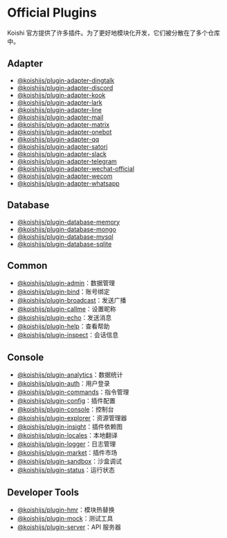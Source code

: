 # Official Plugins

Koishi 官方提供了许多插件。为了更好地模块化开发，它们被分散在了多个仓库中。

## Adapter

- [@koishijs/plugin-adapter-dingtalk](./adapter/dingtalk.md)
- [@koishijs/plugin-adapter-discord](./adapter/discord.md)
- [@koishijs/plugin-adapter-kook](./adapter/kook.md)
- [@koishijs/plugin-adapter-lark](./adapter/lark.md)
- [@koishijs/plugin-adapter-line](./adapter/line.md)
- [@koishijs/plugin-adapter-mail](./adapter/mail.md)
- [@koishijs/plugin-adapter-matrix](./adapter/matrix.md)
- [@koishijs/plugin-adapter-onebot](./adapter/onebot.md)
- [@koishijs/plugin-adapter-qq](./adapter/qq.md)
- [@koishijs/plugin-adapter-satori](./adapter/satori.md)
- [@koishijs/plugin-adapter-slack](./adapter/slack.md)
- [@koishijs/plugin-adapter-telegram](./adapter/telegram.md)
- [@koishijs/plugin-adapter-wechat-official](./adapter/wechat-official.md)
- [@koishijs/plugin-adapter-wecom](./adapter/wecom.md)
- [@koishijs/plugin-adapter-whatsapp](./adapter/whatsapp.md)

## Database

- [@koishijs/plugin-database-memory](./database/memory.md)
- [@koishijs/plugin-database-mongo](./database/mongo.md)
- [@koishijs/plugin-database-mysql](./database/mysql.md)
- [@koishijs/plugin-database-sqlite](./database/sqlite.md)

## Common

- [@koishijs/plugin-admin](./common/admin.md)：数据管理
- [@koishijs/plugin-bind](./common/bind.md)：账号绑定
- [@koishijs/plugin-broadcast](./common/broadcast.md)：发送广播
- [@koishijs/plugin-callme](./common/callme.md)：设置昵称
- [@koishijs/plugin-echo](./common/echo.md)：发送消息
- [@koishijs/plugin-help](./common/help.md)：查看帮助
- [@koishijs/plugin-inspect](./common/inspect.md)：会话信息

## Console

- [@koishijs/plugin-analytics](./console/analytics.md)：数据统计
- [@koishijs/plugin-auth](./console/auth.md)：用户登录
- [@koishijs/plugin-commands](./console/commands.md)：指令管理
- [@koishijs/plugin-config](./console/config.md)：插件配置
- [@koishijs/plugin-console](./console/index.md)：控制台
- [@koishijs/plugin-explorer](./console/explorer.md)：资源管理器
- [@koishijs/plugin-insight](./console/insight.md)：插件依赖图
- [@koishijs/plugin-locales](./console/locales.md)：本地翻译
- [@koishijs/plugin-logger](./console/logger.md)：日志管理
- [@koishijs/plugin-market](./console/market.md)：插件市场
- [@koishijs/plugin-sandbox](./console/sandbox.md)：沙盒调试
- [@koishijs/plugin-status](./console/status.md)：运行状态

## Developer Tools

- [@koishijs/plugin-hmr](./develop/hmr.md)：模块热替换
- [@koishijs/plugin-mock](./develop/mock.md)：测试工具
- [@koishijs/plugin-server](./develop/server.md)：API 服务器

